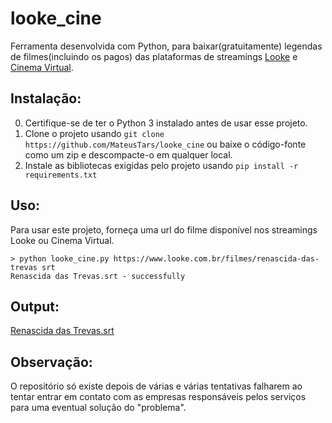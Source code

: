 # looke_cine
Ferramenta desenvolvida com Python, para baixar(gratuitamente) legendas de filmes(incluindo os pagos) das plataformas de streamings [Looke](https://www.looke.com.br) e [Cinema Virtual](https://www.cinemavirtual.com.br).

## Instalação:

0. Certifique-se de ter o Python 3 instalado antes de usar esse projeto.
1. Clone o projeto usando `git clone https://github.com/MateusTars/looke_cine` ou baixe o código-fonte como um zip e descompacte-o em qualquer local.
2. Instale as bibliotecas exigidas pelo projeto usando `pip install -r requirements.txt`

## Uso:

Para usar este projeto, forneça uma url do filme disponível nos streamings Looke ou Cinema Virtual.

```
> python looke_cine.py https://www.looke.com.br/filmes/renascida-das-trevas srt
Renascida das Trevas.srt - successfully
```
## Output:
[Renascida das Trevas.srt](https://gist.github.com/MateusTars/8b63d8ad71514aad6edaf5572e978241)

## Observação: 

O repositório só existe depois de várias e várias tentativas falharem ao tentar entrar em contato com as empresas responsáveis pelos serviços para uma eventual solução do "problema".
